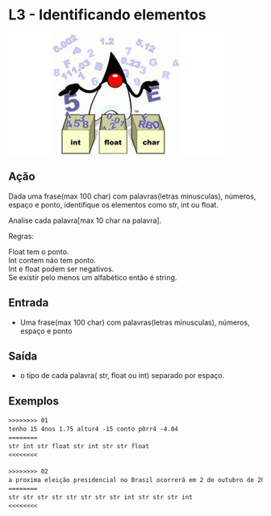 # L3 - Identificando elementos

![_](cover.jpg)

## Ação

Dada uma frase(max 100 char) com palavras(letras minusculas), números, espaço e ponto, identifique os elementos como str, int ou float.

Analise cada palavra\[max 10 char na palavra\].

Regras:

Float tem o ponto.  
Int contem não tem ponto.  
Int e float podem ser negativos.  
Se existir pelo menos um alfabético então é string.

## Entrada

*   Uma frase(max 100 char) com palavras(letras minusculas), números, espaço e ponto

## Saída

*   o tipo de cada palavra( str, float ou int) separado por espaço.  

## Exemplos  

```txt
>>>>>>>> 01
tenho 15 4nos 1.75 altur4 -15 conto p0rr4 -4.04
========
str int str float str int str str float
<<<<<<<<

>>>>>>>> 02
a proxima eleição presidencial no Brasil ocorrerá em 2 de outubro de 2018
========
str str str str str str str str int str str str int
<<<<<<<<
```

<!--
>>>>>>>> 03
aa 1 -2.0
========
str int float
<<<<<<<<

>>>>>>>> 04
02a -x1 -4.b54 p0
========
str str str str
<<<<<<<<

>>>>>>>> 05
-pato -40 -5.4
========
str int float
<<<<<<<<

>>>>>>>> 06
02 -1 -4.54 p0
========
int int float str
<<<<<<<<
-->
